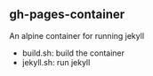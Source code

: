 ## gh-pages-container

An alpine container for running jekyll

- build.sh: build the container
- jekyll.sh: run jekyll

